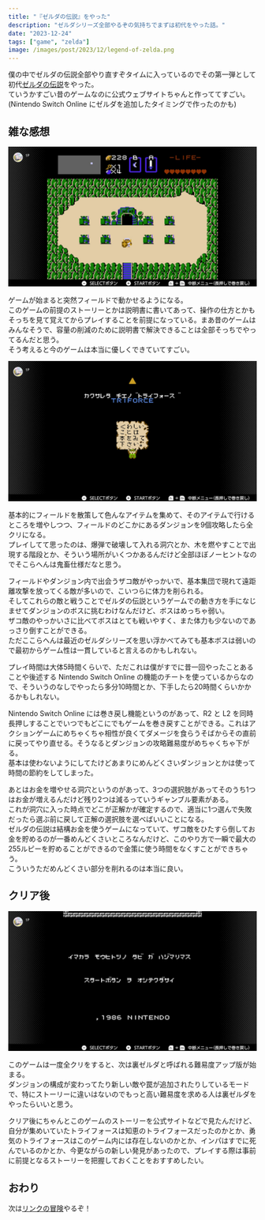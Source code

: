 ```yaml
---
title: "『ゼルダの伝説』をやった"
description: "ゼルダシリーズ全部やるぞの気持ちでまずは初代をやった話。"
date: "2023-12-24"
tags: ["game", "zelda"]
image: /images/post/2023/12/legend-of-zelda.png
---
```


僕の中でゼルダの伝説全部やり直すぞタイムに入っているのでその第一弾として初代[ゼルダの伝説](https://www.nintendo.co.jp/software/zelda1/index.html)をやった。  
ていうかすごい昔のゲームなのに公式ウェブサイトちゃんと作っててすごい。(Nintendo Switch Online にゼルダを追加したタイミングで作ったのかも)

## 雑な感想

![ゼルダの伝説のゲームのキャプチャ。ダンジョンの前にいる。](./01.png "Nintendo Switch Online のおかげで簡単に昔のゲームができて便利")

ゲームが始まると突然フィールドで動かせるようになる。  
このゲームの前提のストーリーとかは説明書に書いてあって、操作の仕方とかもそっちを見て覚えてからプレイすることを前提になっている。まあ昔のゲームはみんなそうで、容量の削減のために説明書で解決できることは全部そっちでやってるんだと思う。  
そう考えると今のゲームは本当に優しくできていてすごい。

![「詳しいことは本を見てください」と書いてある。](./03.png "説明書で詳しいことを伝えようとするメッセージ")


基本的にフィールドを散策して色んなアイテムを集めて、そのアイテムで行けるところを増やしつつ、フィールドのどこかにあるダンジョンを9個攻略したら全クリになる。  
プレイしてて思ったのは、爆弾で破壊して入れる洞穴とか、木を燃やすことで出現する階段とか、そういう場所がいくつかあるんだけど全部ほぼノーヒントなのでそこらへんは鬼畜仕様だなと思う。

フィールドやダンジョン内で出会うザコ敵がやっかいで、基本集団で現れて遠距離攻撃を放ってくる敵が多いので、こいつらに体力を削られる。  
そしてこれらの敵と戦うことでゼルダの伝説というゲームでの動き方を手になじませてダンジョンのボスに挑むわけなんだけど、ボスはめっちゃ弱い。  
ザコ敵のやっかいさに比べてボスはとても戦いやすく、また体力も少ないのであっさり倒すことができる。  
ただここらへんは最近のゼルダシリーズを思い浮かべてみても基本ボスは弱いので最初からゲーム性は一貫していると言えるのかもしれない。

プレイ時間は大体5時間くらいで、ただこれは僕がすでに昔一回やったことあることや後述する Nintendo Switch Online の機能のチートを使っているからなので、そういうのなしでやったら多分10時間とか、下手したら20時間くらいかかるかもしれない。

Nintendo Switch Online には巻き戻し機能というのがあって、R2 と L2 を同時長押しすることでいつでもどこにでもゲームを巻き戻すことができる。これはアクションゲームにめちゃくちゃ相性が良くてダメージを食らうそばからその直前に戻ってやり直せる。そうなるとダンジョンの攻略難易度がめちゃくちゃ下がる。  
基本は使わないようにしてたけどあまりにめんどくさいダンジョンとかは使って時間の節約をしてしまった。

あとはお金を増やせる洞穴というのがあって、3つの選択肢があってそのうち1つはお金が増えるんだけど残り2つは減るっていうギャンブル要素がある。  
これが洞穴に入った時点でどこが正解かが確定するので、適当に1つ選んで失敗だったら選ぶ前に戻して正解の選択肢を選べばいいことになる。  
ゼルダの伝説は結構お金を使うゲームになっていて、ザコ敵をひたすら倒してお金を貯めるのが一番めんどくさいところなんだけど、このやり方で一瞬で最大の255ルピーを貯めることができるので金策に使う時間をなくすことができちゃう。  
こういうただめんどくさい部分を削れるのは本当に良い。

## クリア後

![「今からもう一つの旅が始まります。スタートボタンを押してください。」と書いてある。](./02.png "ゲームをクリアすると裏ゼルダを紹介される")

このゲームは一度全クリをすると、次は裏ゼルダと呼ばれる難易度アップ版が始まる。  
ダンジョンの構成が変わってたり新しい敵や罠が追加されたりしているモードで、特にストーリーに違いはないのでもっと高い難易度を求める人は裏ゼルダをやったらいいと思う。

クリア後にちゃんとこのゲームのストーリーを公式サイトなどで見たんだけど、自分が集めいていたトライフォースは知恵のトライフォースだったのかとか、勇気のトライフォースはこのゲーム内には存在しないのかとか、インパはすでに死んでいるのかとか、今更ながらの新しい発見があったので、プレイする際は事前に前提となるストーリーを把握しておくことをおすすめしたい。

## おわり

次は[リンクの冒険](https://www.nintendo.co.jp/software/zelda2/index.html)やるぞ！
